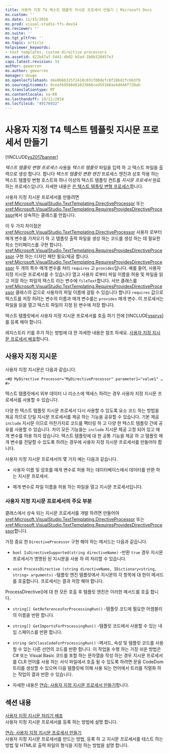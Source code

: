 ```yaml
---
title: 사용자 지정 T4 텍스트 템플릿 지시문 프로세서 만들기 | Microsoft Docs
ms.custom: ''
ms.date: 11/15/2016
ms.prod: visual-studio-tfs-dev14
ms.reviewer: ''
ms.suite: ''
ms.tgt_pltfrm: ''
ms.topic: article
helpviewer_keywords:
- text templates, custom directive processors
ms.assetid: 422b47af-5441-4b02-b5ad-1b8b328457e3
caps.latest.revision: 31
author: gewarren
ms.author: gewarren
manager: douge
ms.openlocfilehash: d4e0b6b325f2418c031f00defc0f28bd2fc6b3f0
ms.sourcegitcommit: 9ceaf69568d61023868ced59108ae4dd46f720ab
ms.translationtype: MT
ms.contentlocale: ko-KR
ms.lasthandoff: 10/12/2018
ms.locfileid: "49176932"
---
```

# <a name="creating-custom-t4-text-template-directive-processors"></a>사용자 지정 T4 텍스트 템플릿 지시문 프로세서 만들기
[!INCLUDE[vs2017banner](../includes/vs2017banner.md)]

*텍스트 템플릿 변형 프로세스* 사용을 *텍스트 템플릿* 파일을 입력 하 고 텍스트 파일을 출력으로 생성 합니다. 합니다 *텍스트 템플릿 변환 엔진* 프로세스 엔진과 상호 작용 하는 텍스트 템플릿 변형 호스트와 하나 이상의 텍스트 템플릿 컨트롤 *지시문 프로세서* 완료 하는 프로세스입니다. 자세한 내용은 [은 텍스트 템플릿 변형 프로세스](../modeling/the-text-template-transformation-process.md)합니다.  
  
 사용자 지정 지시문 프로세서를 만들려면 <xref:Microsoft.VisualStudio.TextTemplating.DirectiveProcessor> 또는 <xref:Microsoft.VisualStudio.TextTemplating.RequiresProvidesDirectiveProcessor>에서 상속하는 클래스를 만듭니다.  
  
 이 두 가지 차이점은 <xref:Microsoft.VisualStudio.TextTemplating.DirectiveProcessor> 사용자 로부터 매개 변수를 가져오기 하 고 템플릿 출력 파일을 생성 하는 코드를 생성 하는 데 필요한 최소 인터페이스를 구현 합니다. <xref:Microsoft.VisualStudio.TextTemplating.RequiresProvidesDirectiveProcessor> 구현 하는 디자인 패턴 필요/제공 합니다. <xref:Microsoft.VisualStudio.TextTemplating.RequiresProvidesDirectiveProcessor> 두 개의 특수 매개 변수를 처리 `requires` 고 `provides`입니다.  예를 들어, 사용자 지정 지시문 프로세서를 수 있습니다 열고 사용자 로부터 파일 이름을 허용 및 파일을 읽고 저장 하는 파일의 텍스트 라는 변수에 `fileText`합니다. 서브 클래스를 <xref:Microsoft.VisualStudio.TextTemplating.RequiresProvidesDirectiveProcessor> 클래스의 값으로 사용자의 파일 이름에 걸릴 수 있습니다 합니다 `requires` 값으로 텍스트를 저장 하려는 변수의 이름과 매개 변수를는 `provides` 매개 변수. 이 프로세서는 파일을 읽을 열고 텍스트 파일의 지정 된 변수에 저장 합니다.  
  
 텍스트 템플릿에서 사용자 지정 지시문 프로세서를 호출 하기 전에 [!INCLUDE[vsprvs](../includes/vsprvs-md.md)]를 등록 해야 합니다.  
  
 레지스트리 키를 추가 하는 방법에 대 한 자세한 내용은 참조 하세요. [사용자 지정 지시문 프로세서 배포](../modeling/deploying-a-custom-directive-processor.md)합니다.  
  
## <a name="custom-directives"></a>사용자 지정 지시문  
 사용자 지정 지시문은 다음과 같습니다.  
  
 `<#@ MyDirective Processor="MyDirectiveProcessor" parameter1="value1" … #>`  
  
 텍스트 템플릿에서 외부 데이터 나 리소스에 액세스 하려는 경우 사용자 지정 지시문 프로세서를 사용할 수 있습니다.  
  
 다양 한 텍스트 템플릿 지시문 프로세서 다시 사용할 수 있도록 요소 코드 하는 방법을 제공 하므로 단일 지시문 프로세서를 제공 하는 기능을 공유할 수 있습니다. 기본 제공 `include` 지시문 이므로 마찬가지로 코드를 팩터링 하 고 다양 한 텍스트 템플릿 간에 공유를 사용할 수 있습니다. 차이 모든 기능을는 `include` 지시문 제공 고정 되어 있고 매개 변수를 허용 하지 않습니다. 텍스트 템플릿에 대 한 공통 기능을 제공 하 고 템플릿 매개 변수를 전달할 수 있도록 하려는 경우에 사용자 지정 지시문 프로세서를 만들어야 합니다.  
  
 사용자 지정 지시문 프로세서의 몇 가지 예는 다음과 같습니다.  
  
-   사용자 이름 및 암호를 매개 변수로 허용 하는 데이터베이스에서 데이터를 반환 하는 지시문 프로세서.  
  
-   매개 변수로 파일 이름을 허용 하는 파일을 열고 지시문 프로세서입니다.  
  
### <a name="principal-parts-of-a-custom-directive-processor"></a>사용자 지정 지시문 프로세서의 주요 부분  
 클래스에서 상속 되는 지시문 프로세서를 개발 하려면 만들어야 <xref:Microsoft.VisualStudio.TextTemplating.DirectiveProcessor> 또는 <xref:Microsoft.VisualStudio.TextTemplating.RequiresProvidesDirectiveProcessor>합니다.  
  
 가장 중요 한 `DirectiveProcessor` 구현 해야 하는 메서드는 다음과 같습니다.  
  
-   `bool IsDirectiveSupported(string directiveName)` -반환 `true` 경우 지시문 프로세서가 명명된 된 지시문을 사용 하 여 처리할 수 있습니다.  
  
-   `void ProcessDirective (string directiveName, IDictionary<string, string> arguments)` -템플릿 엔진 템플릿에서 지시문의 각 항목에 대 한이 메서드를 호출합니다. 프로세서는 결과 저장 해야 합니다.  
  
 ProcessDirective()에 대 한 모든 호출 후 템플릿 엔진은 이러한 메서드를 호출 합니다.  
  
-   `string[] GetReferencesForProcessingRun()` -템플릿 코드에 필요한 어셈블리의 이름을 반환 합니다.  
  
-   `string[] GetImportsForProcessingRun()` -템플릿 코드에서 사용할 수 있는 네임 스페이스를 반환 합니다.  
  
-   `string GetClassCodeForProcessingRun()` -메서드, 속성 및 템플릿 코드를 사용할 수 있는 다른 선언의 코드를 반환 합니다. 이 작업을 수행 하는 가장 쉬운 방법은 C# 또는 Visual Basic 코드를 포함 하는 문자열을 작성 하는 경우 지시문 프로세서를 CLR 언어를 사용 하는 서식 파일에서 호출 될 수 있도록 하려면 문을 CodeDom 트리를 생성할 수 있으며 다음 템플릿에 의해 사용 되는 언어에서 트리를 직렬화 하는 작업의 결과 반환 수 있습니다.  
  
-   자세한 내용은 [연습: 사용자 지정 지시문 프로세서 만들기](../modeling/walkthrough-creating-a-custom-directive-processor.md)합니다.  
  
## <a name="in-this-section"></a>섹션 내용  
 [사용자 지정 지시문 처리기 배포](../modeling/deploying-a-custom-directive-processor.md)  
 사용자 지정 지시문 프로세서를 등록 하는 방법에 설명 합니다.  
  
 [연습: 사용자 지정 지시문 프로세서 만들기](../modeling/walkthrough-creating-a-custom-directive-processor.md)  
 사용자 지정 지시문 프로세서를 만드는 방법, 등록 하 고 지시문 프로세서를 테스트 하는 방법 및 HTML로 출력 파일의 형식을 지정 하는 방법을 설명 합니다.



